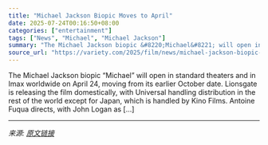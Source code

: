 ```yaml
---
title: "Michael Jackson Biopic Moves to April"
date: 2025-07-24T00:16:50+08:00
categories: ["entertainment"]
tags: ["News", "Michael", "Michael Jackson"]
summary: "The Michael Jackson biopic &#8220;Michael&#8221; will open in standard theaters and in Imax worldwide on April 24, moving from its earlier October date. Lionsgate is releasing the film domestically, w"
source_url: "https://variety.com/2025/film/news/michael-jackson-biopic-moves-april-2026-1236468502/"
---
```


The Michael Jackson biopic &#8220;Michael&#8221; will open in standard theaters and in Imax worldwide on April 24, moving from its earlier October date. Lionsgate is releasing the film domestically, with Universal handling distribution in the rest of the world except for Japan, which is handled by Kino Films. Antoine Fuqua directs, with John Logan as [&#8230;]

---

*来源: [原文链接](https://variety.com/2025/film/news/michael-jackson-biopic-moves-april-2026-1236468502/)*
